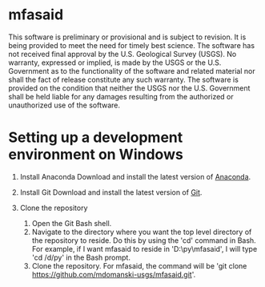 # mfasaid
This software is preliminary or provisional and is subject to revision. It is being provided to meet the need for timely best science. The software has not received final approval by the U.S. Geological Survey (USGS). No warranty, expressed or implied, is made by the USGS or the U.S. Government as to the functionality of the software and related material nor shall the fact of release constitute any such warranty. The software is provided on the condition that neither the USGS nor the U.S. Government shall be held liable for any damages resulting from the authorized or unauthorized use of the software.

# Setting up a development environment on Windows

1. Install Anaconda
Download and install the latest version of [Anaconda](https://www.anaconda.com/download/).

2. Install Git
Download and install the latest version of [Git](https://git-scm.com/).

3. Clone the repository
   1. Open the Git Bash shell. 
   2. Navigate to the directory where you want the top level directory of the repository to reside. Do this by using the 'cd' command in Bash. For example, if I want mfasaid to reside in 'D:\py\mfasaid', I will type 'cd /d/py' in the Bash prompt.
   3. Clone the repository. For mfasaid, the command will be 'git clone https://github.com/mdomanski-usgs/mfasaid.git'.
